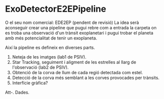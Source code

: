 # ExoDetectorE2EPipeline
O el seu nom comercial: EDE2EP (pendent de revisió)
La idea serà aconseguir crear una pipeline que pugui rebre com a entrada la carpeta on es troba una observació d'un trànsit exoplanetari i pugui trobar el planeta amb més potencialitat de tenir un exoplaneta.

Així la pipeline es defineix en diverses parts.
  1. Neteja de les imatges (lab1 de PSIV).
  2. Star Tracking, seguiment i aligment de les estrelles al llarg de l'observació (lab2 de PSIV).
  3. Obtenció de la corva de llum de cada regió detectada com estel.
  4. Detecció de la corva més semblant a les corves provocades per trànsits.
  5. Interfície gràfica? 
 
 Att-. Dades.
